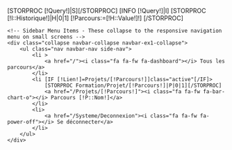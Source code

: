 [STORPROC [!Query!]|S][/STORPROC]
        [INFO [!Query!]|I]
        [STORPROC [!I::Historique!]|H|0|1]
            [!Parcours:=[!H::Value!]!]
        [/STORPROC]

    <!-- Sidebar Menu Items - These collapse to the responsive navigation menu on small screens -->
    <div class="collapse navbar-collapse navbar-ex1-collapse">
        <ul class="nav navbar-nav side-nav">
            <li >
                <a href="/"><i class="fa fa-fw fa-dashboard"></i> Tous les parcours</a>
            </li>
            <li [IF [!Lien!]=Projets/[!Parcours!]]class="active"[/IF]>
                [STORPROC Formation/Projet/[!Parcours!]|P|0|1][/STORPROC]
                <a href="/Projets/[!Parcours!]"><i class="fa fa-fw fa-bar-chart-o"></i> Parcours [!P::Nom!]</a>
            </li>
            <li>
                <a href="/Systeme/Deconnexion"><i class="fa fa-fw fa-power-off"></i> Se déconnecter</a>
            </li>
        </ul>
    </div>
